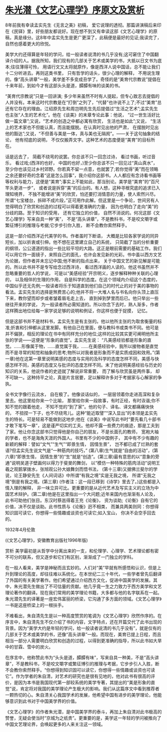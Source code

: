 # [朱光潜《文艺心理学》序原文及赏析](https://www.vrrw.net/wx/14272.html)

8年前我有幸读孟实先生《无言之美》初稿， 爱它说理的透彻。那篇讲演稿后来印在《民铎》里，好些朋友都说好。现在想不到又有幸读这部《文艺心理学》的原稿，真是缘分。这8年中孟实先生是更广更深了，此稿便是最好的见证;我读完了， 自然也感着更大的欣悦。

美学大约还得算是年轻的学问，给一般读者说清的书几乎没有;这可窘住了中国翻译介绍的人。据我所知，我们现有的几部关于艺术或美学的书，大抵以日文书为底本;往往薄得可怜， 用语行文又太将就原作，像是西洋人说中国话，总不能让我们十二分听进去。再则这类书里， 只有哲学的话头，很少心理的解释， 不用说生理的。像“高头讲章”一般，美学差不多变成丑学了。奇怪的是“美育代宗教说”提倡在十来年前，到如今才有这部头头是道，醰醰有味的谈美的书。

“美育代宗教说”只是一回讲演; 多少年来虽然不时有人提起，但专心致志去提倡的人并没有。本来这时代宗教是在“打倒”之列了，“代替”也许说不上了;不过“美育”总还有它存在的理由。江绍原先生和周岂明先生先后提倡过“生活之艺术”;孟实先生也主张“人生的艺术化”。他在《谈美》的末章专论此事：他说， “过一世生活好比做一篇文章”;又说，“艺术的创造之中都必寓有欣赏， 生活也是如此”;又说， “生活上的艺术家也不但能认真，而且能摆脱。在认真时见出他的严肃， 在摆脱时见出他的豁达”;又说，“不但善与美是一体，真与美也无隔阂”。——关于这句抽象的结论， 他有彻底的说明， 不仅仅搬弄文字。这种艺术的态度便是“美育”的目标所在。

话是远去了， 简截不绕弯的说罢。你总该不只一回念过诗， 看过书画，听过音乐， 看过戏;(西洋的也好， 中国的也好，)至少你总该不只一回见过“真山真水”， 至少你也该见过乡村郊野。你若真不留一点意，也就罢了;若你觉得“美”而在领略之余还要好奇的念着“这是怎么回事”，我介绍你这部书。人人都应有念诗看书画等等权利与能力，这便是“美育”;事实上不能如此，那当别论。美学是“美育”的“百尺竿头更进一步”， 或者说是拆穿“美”的后台的。有人想，这种寻根究底的追求已入理知境界， 不独不能增进“美”的欣赏，怕还要打消情意的力量，使人索然兴尽。所谓“七宝楼台，拆碎不成片段，”正可用作此解。但这里是一个争论，世间另有人觉得明白了欣赏和创造的过程可以得着更准确的力量， 因为也明白了走向“美”的分歧的路。至于知识的受用， 还有它独立的价值， 自然不消说的。何况这部《文艺心理学》写来自具一种“美”， 不是“高头讲章”，不是教科书，不是咬文嚼字或繁征博引的推理与考据;它步步引你入胜， 断不会教你索然释手。



这是一部介绍西洋近代美学的书。作者虽时下断语， 大概是比较各家学说的同异短长，加以折衷或引伸。他不想在这里建立自己的系统， 只简截了当的分析重要的纲领，公公道道的指出一些比较平坦的大路。这正是眼前需要的基础工作。我们可以用它作一面镜子，来照自己的面孔，也许会发见新的光彩。书中虽以西方文艺为论据，但作者并未忘记中国;他不断的指点出来， 关于中国文艺的新见解是可能的。所以此书并不是专写给念过西洋诗， 看过西洋画的人读的。他这书虽然并不忽略重要的哲人的学说， 可是以“美感经验”开宗明义，逐步解释种种关联的心理的， 以及相伴的生理的作用， 自是科学的态度。在这个领域内介绍这个态度的， 中国似乎还无先例;一般读者将乐于知道直到他们自己的时代止的对于美的事物的看法。孟实先生的选择是煞费苦心的;他并不将一大堆人名与书名向你头顶上直压下来，教你望而却步或者皱着眉毛走上去， 直到掉到梦里而后已。他只举出一些继往开来的学说， 为一般读者所必需知道的。所以你念下去时，熟人渐多，作者这样腾出地位给每一家学说足够的说明和例证，你这样也便于捉摸， 记忆。

但是这部书并不是材料书，孟实先生是有主张的。他以他所主张的为取舍衡量的标准;折衷和引伸都从这里发脚。有他自己在里面，便与教科书或类书不同。他可是并不偏狭，相反的理论在书中有同样充分的地位;这样的比较其实更可阐明他所主张的学说——这便是“形象的直觉”。孟实先生说： “凡美感经验都是形象的直觉。……形像属于物，……直觉属于我，……在美感经验中，我所以接物者是直觉而不是寻常的知觉和抽象的思考;物所以对我者是形象而不是实质成因和效用。”(第一章)他在这第一章里说明美感的态度与实用的及科学的态度怎样不同，美感与快感怎样不同，美感的态度又与批评的态度怎样不同。末了他说明美感经验与历史的知识的关系，他说作者的史迹就了解说非常重要， 而了解与欣赏虽是两件事， 却不可缺一。这种持平之论，真是片言居要，足以解释许多对于考据家与心解家的争执。

全书文字像行云流水， 自在极了。他像谈话似的， 一层层领着你走进高深和复杂里去。他这里给你来一个比喻， 那里给你来一段故事，有时正经，有时诙谐;你不知不觉的跟着他走， 不知不觉的“到了家”。他的句子、译名、译文都痛痛快快的， 不扭捏一下子，也不尽绕弯儿。这种“能近取譬”“深入显出”的本领是孟实先生的特长。可是轻易不能做到这地步;他在《谈美》中说写此书时“要先看几十部书才敢下笔写一章”，这是谨严切实的工夫。他却不露一些费力的痕迹，那是工夫到了家。他让你念这部书只觉得他是你自己的朋友，不是长面孔的教师， 宽袍大袖的学者，也不是海角天涯的外国人。书里有不少的中国例子， 其中有不少有趣的新颖的解释：譬如“文气”“生气”“即景生情， 因情生景”， 岂不都已成了烂熟的套语?但孟实先生说文气是“一种筋肉的技巧，” (第八章)生气就是“自由的活动”，(第六章)“即景生情， 因情生景”的“生”就是“创造”。(第三章)最有意思的以“意象的旁通”说明吴道子壁画何以得力于斐旻的舞剑， 以“模仿一种特殊的筋肉活动”说明王羲之观鹅掌拨水，张旭观公孙大娘舞剑而悟书法， (第十三章)又据佛兰斐尔的学说，论王静安先生《人间词话》中所谓“有我之境”实是无我之境， 所谓“无我之境”倒是有我之境。(第三章) (作者注：这一段已移到《诗学》里去了。)这些都是入情入理的解释， 非一味立异可比。更重要的是从近代艺术及写实主义的立场为中国艺术辩护。(第二章)他是在这里指出一个大问题;近年来国内也渐渐有人论及，此书可助他们张目。东汉时蔡邕得着王充《论衡》， 资为谈助;《论衡》自有它的价值，决不仅是谈助。此书性质与《论衡》迥不相类， 而兼具两美则同：你想得知识固可读它，你想得一些情趣或谈资也可读它;如入宝山， 你决不会空手回去的。

1932年4月伦敦

(《文艺心理学》，安徽教育出版社1996年版)

赏析 美学最初是从哲学中分离出来的一支，和伦理学、心理学、艺术理论都有密不可分的联系，但又逐步和它们有区别，渐渐成了一门独立的学科。

在一般人看来，美学是神秘而且玄妙的。人们对“美”早就有所感悟和认识，但是上升到理论的高度，却往往难以系统化。在本世纪二三十年代，一些学者曾先后翻译了外国的有关美学著作。他们希望通过介绍西方文化，促进中国美学的发展。其中，朱光潜先生做出了不可估量的贡献。他几乎竟一生之力致力于西方美学和文艺理论著作的翻译。现在我们常用的美学理论书籍，大多都与他的名字联系在一起。朱光潜先生的译著是一座宏伟富丽的桥梁，它沟通了多方面的领域。《文艺心理学》一书是这座桥梁上的一根扶手。

不难看出，朱自清先生是以一种高度赞赏的笔调为《文艺心理学》欣然作序的。在序言中，朱自清先生不仅介绍了书的内容，文字特点，还在开篇交代了此书出现的背景。因为“美学大约是年轻的学问，给一般读者说清的书几乎没有”，就是仅有的几部关于艺术或美学的书，还像“高头讲章”一般。而现在，美育已提上日程，而且相当一部分人需要明白欣赏和创造的过程，以得到更准确的指导，所以此书如大旱中的甘霖、雪中的炭火。

在序言中，他称赞此书为“头头是道，醰醰有味”，写来自具一种美，不是“高头讲章”，不是教科书，不是咬文嚼字或繁征博引的推理与考据，它步步引人入胜，断不会教你索然释手。“你想得到知识固可以读它，你想得一些情趣或谈资也可读它”。作为学者的朱自清，对艺术的研究也是很有见地的，他对此书有很高的评价，是因为本书是我国现代第一部较系统的美学专著，其提出的“美是形象的直觉”说，肯定将对我国的美学理论产生极大的影响。我们从这篇序文中看到推荐者一颗热切的心。朱自清关心我国学术的发展，他希望中国有进步的美学理论，他能够意识到此书对于中国美学界的价值。

《文艺心理学》的作者朱光潜，是中国美学界的泰斗，再加上朱自清对此书极高的赞誉，无疑会使当时“京城为之纸贵”。更重要的是，美学这一年轻的学问被推向了中国文艺理论界，会唤起更多的人来关注这一领域。

